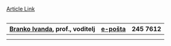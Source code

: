 [Article Link](https://www.fhs.hr/dekanat/sluzba_za_nakladnistvo)

## 
[Branko Ivanda](https://www.fhs.hr/djelatnik/branko.ivanda), prof., voditelj | [e-pošta](javascript:cms_mail\('bivanda','fhs.hr','',''\)) | 245 7612  
---|---|---  
|  |   
|  |   
  

